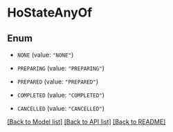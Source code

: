# HoStateAnyOf

## Enum


* `NONE` (value: `"NONE"`)

* `PREPARING` (value: `"PREPARING"`)

* `PREPARED` (value: `"PREPARED"`)

* `COMPLETED` (value: `"COMPLETED"`)

* `CANCELLED` (value: `"CANCELLED"`)


[[Back to Model list]](../README.md#documentation-for-models) [[Back to API list]](../README.md#documentation-for-api-endpoints) [[Back to README]](../README.md)


